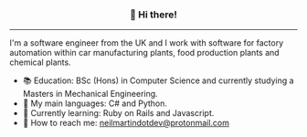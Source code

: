 
<h3 align="center">👋 Hi there!</h3>
<p align="center">
</p>

---
I'm a software engineer from the UK and I work with software for factory automation within car manufacturing plants, food production plants and chemical plants.

- :books:  Education: BSc (Hons) in Computer Science and currently studying a Masters in Mechanical Engineering.
- :speech_balloon: My main languages: C# and Python.
- :seedling: Currently learning: Ruby on Rails and Javascript.
- :calling: How to reach me: neilmartindotdev@protonmail.com
